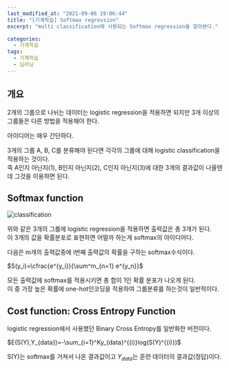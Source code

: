 ```yaml
---
last_modified_at: "2021-09-06 19:06:44"
title: "[기계학습] Softmax regression"
excerpt: "multi classification에 사용되는 Softmax regression을 알아본다."

categories:
  - 기계학습
tags:
  - 기계학습
  - 딥러닝
---
```


## 개요

2개의 그룹으로 나뉘는 데이터는 logistic regression을 적용하면 되지만 3개 이상의 그룹들은 다른 방법을 적용해야 한다.

아이디어는 매우 간단하다.

3개의 그룹 A, B, C를 분류해야 된다면 각각의 그룹에 대해 logistic classification을 적용하는 것이다.  
즉 A인지 아닌지(1), B인지 아닌지(2), C인지 아닌지(3)에 대한 3개의 결과값이 나올텐데 그것을 이용하면 된다.

## Softmax function

![classification](https://i.imgur.com/0cEtbeo.png)

위와 같은 3개의 그룹에 logistic regression을 적용하면 출력값은 총 3개가 된다.  
이 3개의 값을 확률분포로 표현하면 어떨까 하는게 softmax의 아이디어다.

다음은 m개의 출력값중에 i번째 출력값의 확률을 구하는 softmax수식이다.

$S(y_i)=\cfrac{e^{y_i}}{\sum^m_{n=1} e^{y_n}}$

모든 출력값에 softmax를 적용시키면 총 합이 1인 확률 분포가 나오게 된다.  
이 중 가장 높은 확률에 one-hot인코딩을 적용하여 그룹분류를 하는것이 일반적이다.

## Cost function: Cross Entropy Function

logistic regression에서 사용했던 Binary Cross Entropy를 일반화한 버전이다.

$E(S(Y),Y_{data})=-\sum_{i=1}^Ky_{data}^{(i)}log(S(Y)^{(i)})$

S(Y)는 softmax를 거쳐서 나온 결과값이고 $Y_{data}$는 훈련 데이터의 결과값(정답)이다.
